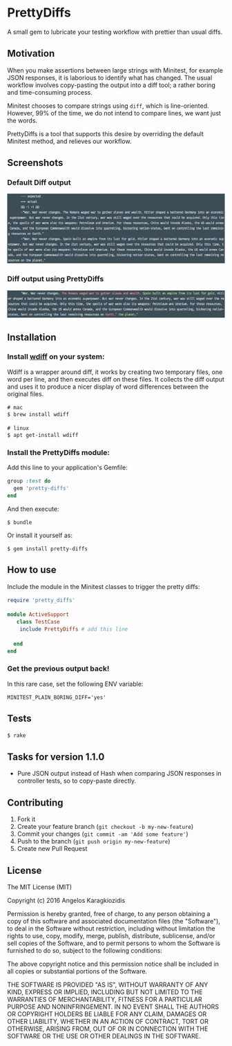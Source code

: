 # PrettyDiffs

A small gem to lubricate your testing workflow with prettier than usual diffs.

## Motivation
When you make assertions between large strings with Minitest, for example JSON responses, it is laborious to identify what has changed. The usual workflow involves copy-pasting the output into a diff tool; a rather boring and time-consuming process.

Minitest chooses to compare strings using `diff`, which is line-oriented. However, 99% of the time, we do not intend to compare lines, we want just the words.

PrettyDiffs is a tool that supports this desire by overriding the default Minitest method, and relieves our workflow.

## Screenshots
### Default Diff output
![before](./images/before.png)

### Diff output using PrettyDiffs
![after](./images/after.png)

## Installation

### Install [wdiff](https://www.gnu.org/software/wdiff/) on your system:
Wdiff is a wrapper around diff,  it works by creating two temporary files, one word per line, and then executes diff on these files. It collects the diff output and uses it to produce a nicer display of word differences between the original files.

```
# mac
$ brew install wdiff 

# linux
$ apt get-install wdiff 
```

### Install the PrettyDiffs module:

Add this line to your application's Gemfile:

```ruby
group :test do
  gem 'pretty-diffs'
end
```

And then execute:

```
$ bundle
```

Or install it yourself as:

```
$ gem install pretty-diffs
```

## How to use
Include the module in the Minitest classes to trigger the pretty diffs:

```ruby
require 'pretty_diffs'

module ActiveSupport
   class TestCase
    include PrettyDiffs # add this line

  end
end
```

### Get the previous output back!
In this rare case, set the following ENV variable:

```
MINITEST_PLAIN_BORING_DIFF='yes'
```

## Tests
```sh
$ rake
```

## Tasks for version 1.1.0
* Pure JSON output instead of Hash when comparing JSON responses in controller tests, so to copy-paste directly.

## Contributing

1. Fork it
2. Create your feature branch (`git checkout -b my-new-feature`)
3. Commit your changes (`git commit -am 'Add some feature'`)
4. Push to the branch (`git push origin my-new-feature`)
5. Create new Pull Request

## License

The MIT License (MIT)

Copyright (c) 2016 Angelos Karagkiozidis

Permission is hereby granted, free of charge, to any person obtaining a copy
of this software and associated documentation files (the "Software"), to deal
in the Software without restriction, including without limitation the rights
to use, copy, modify, merge, publish, distribute, sublicense, and/or sell
copies of the Software, and to permit persons to whom the Software is
furnished to do so, subject to the following conditions:

The above copyright notice and this permission notice shall be included in
all copies or substantial portions of the Software.

THE SOFTWARE IS PROVIDED "AS IS", WITHOUT WARRANTY OF ANY KIND, EXPRESS OR
IMPLIED, INCLUDING BUT NOT LIMITED TO THE WARRANTIES OF MERCHANTABILITY,
FITNESS FOR A PARTICULAR PURPOSE AND NONINFRINGEMENT. IN NO EVENT SHALL THE
AUTHORS OR COPYRIGHT HOLDERS BE LIABLE FOR ANY CLAIM, DAMAGES OR OTHER
LIABILITY, WHETHER IN AN ACTION OF CONTRACT, TORT OR OTHERWISE, ARISING FROM,
OUT OF OR IN CONNECTION WITH THE SOFTWARE OR THE USE OR OTHER DEALINGS IN
THE SOFTWARE.
